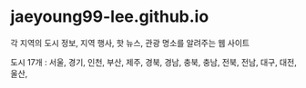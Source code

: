 # jaeyoung99-lee.github.io

각 지역의 도시 정보, 지역 행사, 핫 뉴스, 관광 명소를 알려주는 웹 사이트

도시 17개 : 서울, 경기, 인천, 부산, 제주, 경북, 경남, 충북, 충남, 전북, 전남, 대구, 대전, 울산, 
